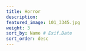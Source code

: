 ```yaml
---
title: Horror
description: 
featured_image: 101_3345.jpg 
weight: 3
sort_by: Name # Exif.Date
sort_order: desc
---
```

